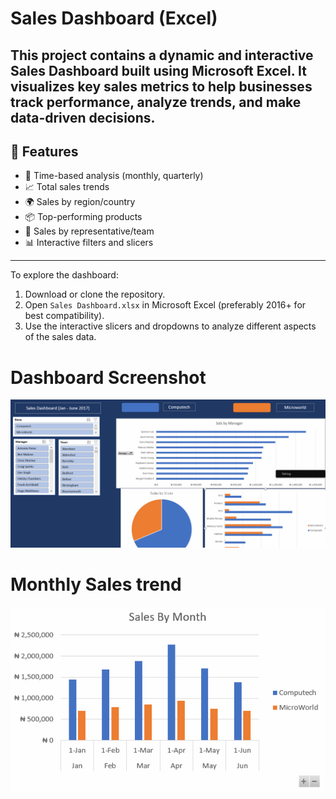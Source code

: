 # Sales Dashboard (Excel)
This project contains a dynamic and interactive Sales Dashboard built using Microsoft Excel. It visualizes key sales metrics to help businesses track performance, analyze trends, and make data-driven decisions.
---

## 🚀 Features

- 📅 Time-based analysis (monthly, quarterly)
- 📈 Total sales trends
- 🌍 Sales by region/country
- 📦 Top-performing products
- 👤 Sales by representative/team
- 📊 Interactive filters and slicers

---

To explore the dashboard:

1. Download or clone the repository.
2. Open `Sales Dashboard.xlsx` in Microsoft Excel (preferably 2016+ for best compatibility).
3. Use the interactive slicers and dropdowns to analyze different aspects of the sales data.

# Dashboard Screenshot
![Retail Sales Dashboard](https://github.com/Owaboye/retail_sales_analysis/blob/main/sales%20dashboard.PNG)

# Monthly Sales trend
![Mnthly sales trend](https://github.com/Owaboye/retail_sales_analysis/blob/main/Sales%20by%20Month.PNG)

